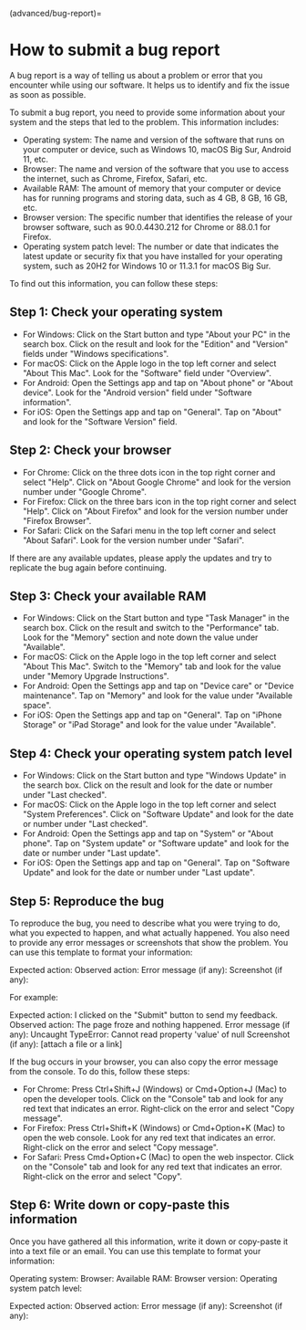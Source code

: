 (advanced/bug-report)=
# How to submit a bug report

A bug report is a way of telling us about a problem or error that you encounter while using our software. It helps us to identify and fix the issue as soon as possible.

To submit a bug report, you need to provide some information about your system and the steps that led to the problem. This information includes:

- Operating system: The name and version of the software that runs on your computer or device, such as Windows 10, macOS Big Sur, Android 11, etc.
- Browser: The name and version of the software that you use to access the internet, such as Chrome, Firefox, Safari, etc.
- Available RAM: The amount of memory that your computer or device has for running programs and storing data, such as 4 GB, 8 GB, 16 GB, etc.
- Browser version: The specific number that identifies the release of your browser software, such as 90.0.4430.212 for Chrome or 88.0.1 for Firefox.
- Operating system patch level: The number or date that indicates the latest update or security fix that you have installed for your operating system, such as 20H2 for Windows 10 or 11.3.1 for macOS Big Sur.

To find out this information, you can follow these steps:

## Step 1: Check your operating system

- For Windows: Click on the Start button and type "About your PC" in the search box. Click on the result and look for the "Edition" and "Version" fields under "Windows specifications".
- For macOS: Click on the Apple logo in the top left corner and select "About This Mac". Look for the "Software" field under "Overview".
- For Android: Open the Settings app and tap on "About phone" or "About device". Look for the "Android version" field under "Software information".
- For iOS: Open the Settings app and tap on "General". Tap on "About" and look for the "Software Version" field.

## Step 2: Check your browser

- For Chrome: Click on the three dots icon in the top right corner and select "Help". Click on "About Google Chrome" and look for the version number under "Google Chrome".
- For Firefox: Click on the three bars icon in the top right corner and select "Help". Click on "About Firefox" and look for the version number under "Firefox Browser".
- For Safari: Click on the Safari menu in the top left corner and select "About Safari". Look for the version number under "Safari".

If there are any available updates, please apply the updates and try to replicate the bug again before continuing.

## Step 3: Check your available RAM

- For Windows: Click on the Start button and type "Task Manager" in the search box. Click on the result and switch to the "Performance" tab. Look for the "Memory" section and note down the value under "Available".
- For macOS: Click on the Apple logo in the top left corner and select "About This Mac". Switch to the "Memory" tab and look for the value under "Memory Upgrade Instructions".
- For Android: Open the Settings app and tap on "Device care" or "Device maintenance". Tap on "Memory" and look for the value under "Available space".
- For iOS: Open the Settings app and tap on "General". Tap on "iPhone Storage" or "iPad Storage" and look for the value under "Available".

## Step 4: Check your operating system patch level

- For Windows: Click on the Start button and type "Windows Update" in the search box. Click on the result and look for the date or number under "Last checked".
- For macOS: Click on the Apple logo in the top left corner and select "System Preferences". Click on "Software Update" and look for the date or number under "Last checked".
- For Android: Open the Settings app and tap on "System" or "About phone". Tap on "System update" or "Software update" and look for the date or number under "Last update".
- For iOS: Open the Settings app and tap on "General". Tap on "Software Update" and look for the date or number under "Last update".

## Step 5: Reproduce the bug

To reproduce the bug, you need to describe what you were trying to do, what you expected to happen, and what actually happened. You also need to provide any error messages or screenshots that show the problem. You can use this template to format your information:


Expected action: 
Observed action: 
Error message (if any): 
Screenshot (if any): 

For example:

Expected action: I clicked on the "Submit" button to send my feedback.
Observed action: The page froze and nothing happened.
Error message (if any): Uncaught TypeError: Cannot read property 'value' of null
Screenshot (if any): [attach a file or a link]

If the bug occurs in your browser, you can also copy the error message from the console. To do this, follow these steps:

- For Chrome: Press Ctrl+Shift+J (Windows) or Cmd+Option+J (Mac) to open the developer tools. Click on the "Console" tab and look for any red text that indicates an error. Right-click on the error and select "Copy message".
- For Firefox: Press Ctrl+Shift+K (Windows) or Cmd+Option+K (Mac) to open the web console. Look for any red text that indicates an error. Right-click on the error and select "Copy message".
- For Safari: Press Cmd+Option+C (Mac) to open the web inspector. Click on the "Console" tab and look for any red text that indicates an error. Right-click on the error and select "Copy".

## Step 6: Write down or copy-paste this information

Once you have gathered all this information, write it down or copy-paste it into a text file or an email. You can use this template to format your information:

Operating system:
Browser:
Available RAM:
Browser version:
Operating system patch level: 

Expected action: 
Observed action: 
Error message (if any): 
Screenshot (if any): 